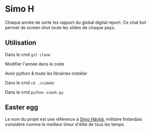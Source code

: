 # Simo H

Chaque année de sorte les rapport du global digital report. Ce chat bot permet de screen shot toute les slides de chaque pays.

## Utilisation 

Dans le cmd `git clone `

Modifier l'année dans le code

Avoir python & toute les librairies installer

Dans le cmd `cd ./simoH/`

Dans le cmd `python simoh.py`

## Easter egg
Le nom du projet est une référence à <a href="https://fr.wikipedia.org/wiki/Simo_H%C3%A4yh%C3%A4">Simo Häyhä</a>, militaire finlandais considéré comme le meilleur tireur d'élite de tous les temps.